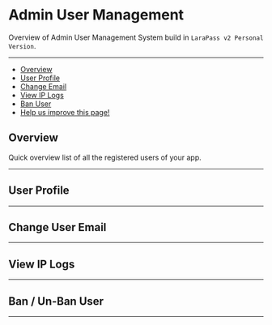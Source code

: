 # Admin User Management

Overview of Admin User Management System build in `LaraPass v2 Personal Version`.

---

- [Overview](#overview)
- [User Profile](#user-profile)
- [Change Email](#change-email)
- [View IP Logs](#view-ip-logs)
- [Ban User](#ban-user)
- [<a href="https://github.com/larapass/LaraPass-v2-Docs/edit/master/resources/docs/personal/admin-user-management.md" target="_blank"><i class="fa fa-edit"></i> Help us improve this page!</a>](#)

<a name="overview"></a>
## Overview

Quick overview list of all the registered users of your app.

---

<a name="user-profile"></a>
## User Profile

---

<a name="change-email"></a>
## Change User Email

---

<a name="view-ip-logs"></a>
## View IP Logs

---

<a name="ban-user"></a>
## Ban / Un-Ban User

---

<larecipe-feedback message="Thankyou for your feedback!">
</larecipe-feedback>